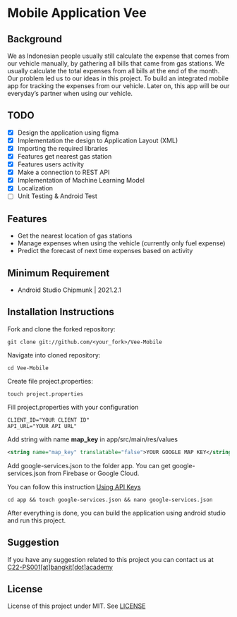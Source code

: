 # Mobile Application Vee

## Background
We as Indonesian people usually still calculate the expense that comes from our vehicle manually, by gathering all bills that came from gas stations. We usually calculate the total expenses from all bills at the end of the month. Our problem led us to our ideas in this project. To build an integrated mobile app for tracking the expenses from our vehicle. Later on, this app will be our everyday’s partner when using our vehicle.


## TODO
- [x] Design the application using figma
- [x] Implementation the design to Application Layout (XML)
- [x] Importing the required libraries
- [x] Features get nearest gas station
- [x] Features users activity
- [x] Make a connection to REST API
- [x] Implementation of Machine Learning Model
- [x] Localization
- [ ] Unit Testing & Android Test

## Features
- Get the nearest location of gas stations
- Manage expenses when using the vehicle (currently only fuel expense)
- Predict the forecast of next time expenses based on activity

## Minimum Requirement
- Android Studio Chipmunk | 2021.2.1

## Installation Instructions
Fork and clone the forked repository:
```shell
git clone git://github.com/<your_fork>/Vee-Mobile
```
Navigate into cloned repository:
```shell
cd Vee-Mobile
```
Create file project.properties:
```shell
touch project.properties
```
Fill project.properties with your configuration
```
CLIENT_ID="YOUR CLIENT ID"
API_URL="YOUR API URL"
```
Add string with name **map_key** in app/src/main/res/values
```xml
<string name="map_key" translatable="false">YOUR GOOGLE MAP KEY</string>
```
Add google-services.json to the folder app. You can get google-services.json from Firebase or Google Cloud. 

You can follow this instruction [Using API Keys](https://developers.google.com/maps/documentation/android-sdk/get-api-key?hl=id)
```
cd app && touch google-services.json && nano google-services.json
```
After everything is done, you can build the application using android studio and run this project.

## Suggestion
If you have any suggestion related to this project you can contact us at [C22-PS001[at]bangkit[dot]academy](mailto:c22-ps001@bangkit.academy)

## License
License of this project under MIT. See [LICENSE](LICENSE)
